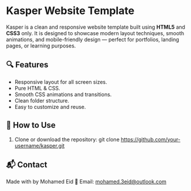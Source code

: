 # Kasper Website Template

Kasper is a clean and responsive website template built using **HTML5** and **CSS3** only.
It is designed to showcase modern layout techniques, smooth animations, and mobile-friendly design — perfect for portfolios, landing pages, or learning purposes.

## 🔍 Features

- Responsive layout for all screen sizes.
- Pure HTML & CSS.
- Smooth CSS animations and transitions.
- Clean folder structure.
- Easy to customize and reuse.

## 🚀 How to Use

1. Clone or download the repository: git clone https://github.com/your-username/kasper.git

## 📬 Contact

Made with by Mohamed Eid 📧 Email: mohamed.3eid@outlook.com
